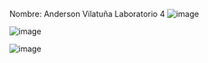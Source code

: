 Nombre: Anderson Vilatuña
Laboratorio 4 
![image](https://github.com/user-attachments/assets/18e63d67-3554-42c6-b76e-d937a5ef6dc0)


![image](https://github.com/user-attachments/assets/1178d9b3-bac6-4697-a48e-7ffa754e6c5e)


![image](https://github.com/user-attachments/assets/3c20b449-ac86-4cdd-acfd-ac78f365f50e)
